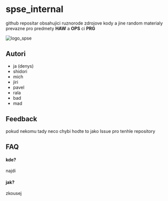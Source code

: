 
# spse_internal

github repositar obsahujici ruznorode zdrojove kody a jine random materialy prevazne pro predmety **HAW** a **OPS** ci **PRG**

![logo_spse](http://www.sselek-havirov.cz/images/header3.jpg)



## Autori

- ja (denys)
- shidori
- mich
- jiri
- pavel
- rala
- bad
- mad

## Feedback

pokud nekomu tady neco chybi hodte to jako Issue pro tenhle repository

## FAQ

#### kde?

najdi

#### jak?

zkousej

